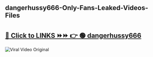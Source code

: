 
 ## dangerhussy666-Only-Fans-Leaked-Videos-Files

# <h2><a href="https://mediaupload.pro?dangerhussy666">🔗 Click to LINKS ⏩⏩ 👉 🟢 dangerhussy666 </a></h2>

<a href="https://mediaupload.pro?dangerhussy666" rel="nofollow" data-target="animated-image.originalLink"><img src="https://i.ibb.co.com/xMMVF88/686577567.gif" alt="Viral Video Original" style="max-width: 100%; display: inline-block;" data-target="animated-image.originalImage"></a>